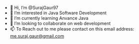 - 👋 Hi, I’m @SurajGaur97
- 👀 I’m interested in Java Software Development
- 🌱 I’m currently learning Anvance Java
- 💞️ I’m looking to collaborate on web development
- 📫 To Reach out to me please contact on this email address: me.suraj.gaur@gmail.com

<!---
SurajGaur97/SurajGaur97 is a ✨ special ✨ repository because its `README.md` (this file) appears on your GitHub profile.
You can click the Preview link to take a look at your changes.
--->
